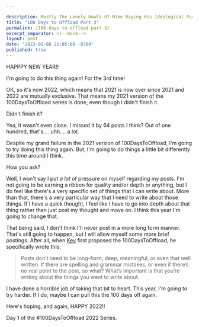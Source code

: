 ```yaml
---

description: Mostly The Lonely Howls Of Mike Baying His Ideological Purity At The Moon
title: "100 Days to Offload Part 3"
permalink: /100-days-to-offload-part-3/
excerpt_separator: <!--more-->
layout: post
date: "2022-01-08 21:05:00 -0700"
published: true
---
```


HAPPPY NEW YEAR!!

I'm going to do this thing again! For the 3rd time!

<!--more-->

OK, so it's now 2022, which means that 2021 is now over since 2021 and 2022 are mutually exclusive. That means my 2021 version of the 100DaysToOffload series is done, even though I didn't finish it.

Didn't finish it?

Yea, it wasn't even close. I missed it by 64 posts I think? Out of one hundred, that's.... uhh.... a lot.

Despite my grand failure in the 2021 version of 100DaysToOffload, I'm going to try doing this thing again. But, I'm going to do things a little bit differently this time around I think.

How you ask?

Well, I won't say I put _a_ _lot_ of pressure on myself regarding my posts. I'm not going to be earning a ribbon for quality and/or depth or anything, but I do feel like there's a very specific set of things that I can write about. More than that, there's a very particular way that I need to write about those things. If I have a quick thought, I feel like I have to go into depth about that thing rather than just post my thought and move on. I think this year I'm going to change that.

That being said, I don't think I'll never post in a more long form manner. That's still going to happen, but I will allow myself some more brief postings. After all, when [Kev](https://fosstodon.org/@kev) first proposed the 100DaysToOffload, he specifically wrote this:

>Posts don’t need to be long-form, deep, meaningful, or even that well written. If there are spelling and grammar mistakes, or even if there’s no real point to the post, so what? What’s important is that you’re writing about the things you want to write about.

I have done a horrible job of taking that bit to heart. This year, I'm going to try harder. If I do, maybe I can pull this the 100 days off again.

Here's hoping, and again, HAPPY 2022!!

Day 1 of the #100DaysToOffload 2022 Series.
